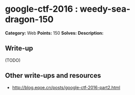 # google-ctf-2016 : weedy-sea-dragon-150

**Category:** Web
**Points:** 150
**Solves:** 
**Description:**



## Write-up

(TODO)

## Other write-ups and resources

* http://blog.eqoe.cn/posts/google-ctf-2016-part2.html
